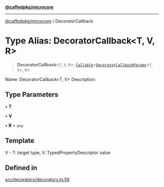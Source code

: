 [**@caffedpkg/microcore**](../README.md)

***

[@caffedpkg/microcore](../globals.md) / DecoratorCallback

# Type Alias: DecoratorCallback\<T, V, R\>

> **DecoratorCallback**\<`T`, `V`, `R`\>: [`Callable`](Callable.md)\<[`DecoratorCallbackParams`](DecoratorCallbackParams.md)\<`T`, `V`\>, `R`\>

Name: DecoratorCallback<T, V>
Description:

## Type Parameters

• **T**

• **V**

• **R** = `any`

## Template

V - T: target type, V: TypedPropertyDescriptor value

## Defined in

[src/decorators/decorators.ts:58](https://github.com/caffed/microcore/blob/3444f5042af4893783a848f270124aa74f8db032/src/decorators/decorators.ts#L58)
